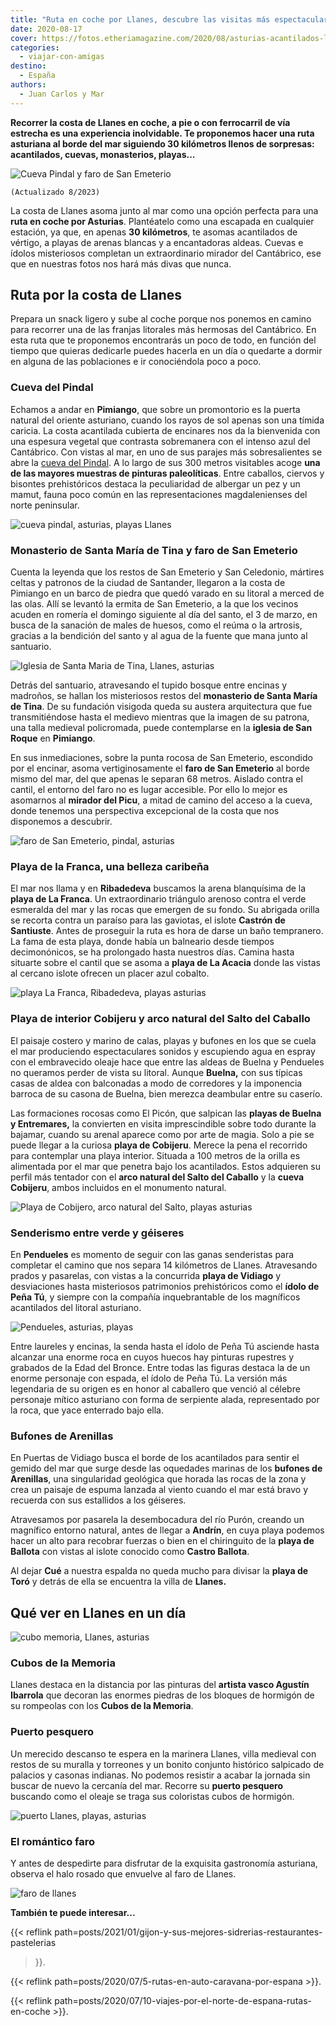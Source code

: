 ```yaml
---
title: "Ruta en coche por Llanes, descubre las visitas más espectaculares"
date: 2020-08-17
cover: https://fotos.etheriamagazine.com/2020/08/asturias-acantilados-llanes.jpg
categories: 
  - viajar-con-amigas
destino: 
  - España
authors: 
  - Juan Carlos y Mar
---
```


**Recorrer la costa de Llanes en coche, a pie o con ferrocarril de vía estrecha es una 
experiencia inolvidable. Te proponemos hacer una ruta asturiana al borde del mar 
siguiendo 30 kilómetros llenos de sorpresas: acantilados, cuevas, monasterios, 
playas...** 

![Cueva Pindal y faro de San Emeterio](https://fotos.etheriamagazine.com/2020/08/asturias-playas-llanes.jpg "Entorno de la Cueva Pindal, un gran atractivo de la costa de Llanes.")

```
(Actualizado 8/2023)
```

La costa de Llanes asoma junto al mar como una opción perfecta para una **ruta en coche 
por Asturias**. Plantéatelo como una escapada en cualquier estación, ya que, en apenas 
**30 kilómetros**, te asomas acantilados de vértigo, a playas de arenas blancas y a 
encantadoras aldeas. Cuevas e ídolos misteriosos completan un extraordinario mirador del 
Cantábrico, ese que en nuestras fotos nos hará más divas que nunca. 

## Ruta por la costa de Llanes

Prepara un snack ligero y sube al coche porque nos ponemos en camino para recorrer una 
de las franjas litorales más hermosas del Cantábrico. En esta ruta que te proponemos 
encontrarás un poco de todo, en función del tiempo que quieras dedicarle puedes hacerla 
en un día o quedarte a dormir en alguna de las poblaciones e ir conociéndola poco a 
poco. 

### Cueva del Pindal

Echamos a andar en **Pimiango**, que sobre un promontorio es la puerta natural del 
oriente asturiano, cuando los rayos de sol apenas son una tímida caricia. La costa 
acantilada cubierta de encinares nos da la bienvenida con una espesura vegetal que 
contrasta sobremanera con el intenso azul del Cantábrico. Con vistas al mar, en uno de 
sus parajes más sobresalientes se abre la [cueva del 
Pindal](https://tematico.asturias.es/cultura/yacimientos/pindal.html). A lo largo de sus 
300 metros visitables acoge **una de las mayores muestras de pinturas paleolíticas**. 
Entre caballos, ciervos y bisontes prehistóricos destaca la peculiaridad de albergar un 
pez y un mamut, fauna poco común en las representaciones magdalenienses del norte 
peninsular. 

![cueva pindal, asturias, playas Llanes](https://fotos.etheriamagazine.com/2020/08/asturias-acantilados-llanes.jpg "Alrededores de la cueva de Pindal (Asturias).")

### Monasterio de Santa María de Tina y faro de San Emeterio

Cuenta la leyenda que los restos de San Emeterio y San Celedonio, mártires celtas y 
patronos de la ciudad de Santander, llegaron a la costa de Pimiango en un barco de 
piedra que quedó varado en su litoral a merced de las olas. Allí se levantó la ermita de 
San Emeterio, a la que los vecinos acuden en romería el domingo siguiente al día del 
santo, el 3 de marzo, en busca de la sanación de males de huesos, como el reúma o la 
artrosis, gracias a la bendición del santo y al agua de la fuente que mana junto al 
santuario. 

![Iglesia de Santa Maria de Tina, Llanes, asturias](https://fotos.etheriamagazine.com/2020/08/asturias-llanes-iglesia.jpg "Iglesia de Santa Maria de Tina.")

Detrás del santuario, atravesando el tupido bosque entre encinas y madroños, se hallan 
los misteriosos restos del **monasterio de Santa María de Tina**. De su fundación 
visigoda queda su austera arquitectura que fue transmitiéndose hasta el medievo mientras 
que la imagen de su patrona, una talla medieval policromada, puede contemplarse en la 
**iglesia de San Roque** en **Pimiango**. 

En sus inmediaciones, sobre la punta rocosa de San Emeterio, escondido por el encinar, 
asoma vertiginosamente el **faro de San Emeterio** al borde mismo del mar, del que 
apenas le separan 68 metros. Aislado contra el cantil, el entorno del faro no es lugar 
accesible. Por ello lo mejor es asomarnos al **mirador del Picu**, a mitad de camino del 
acceso a la cueva, donde tenemos una perspectiva excepcional de la costa que nos 
disponemos a descubrir. 

![faro de San Emeterio, pindal, asturias](https://fotos.etheriamagazine.com/2020/08/asturias-llanes-mar-azul.jpg "Faro de San Emeterio (Asturias).")

### Playa de la Franca, una belleza caribeña

El mar nos llama y en **Ribadedeva** buscamos la arena blanquísima de la **playa de La 
Franca**. Un extraordinario triángulo arenoso contra el verde esmeralda del mar y las 
rocas que emergen de su fondo. Su abrigada orilla se recorta contra un paraíso para las 
gaviotas, el islote **Castrón de Santiuste**. Antes de proseguir la ruta es hora de 
darse un baño tempranero. La fama de esta playa, donde había un balneario desde tiempos 
decimonónicos, se ha prolongado hasta nuestros días. Camina hasta situarte sobre el 
cantil que se asoma a **playa de La Acacia** donde las vistas al cercano islote ofrecen 
un placer azul cobalto. 

![playa La Franca, Ribadedeva, playas asturias](https://fotos.etheriamagazine.com/2020/08/asturias-costa-llanes-playa.jpg "Vista aérea de la playa La Franca (concejo de Ribadedeva).")

### Playa de interior Cobijeru y arco natural del Salto del Caballo

El paisaje costero y marino de calas, playas y bufones en los que se cuela el mar 
produciendo espectaculares sonidos y escupiendo agua en espray con el embravecido oleaje 
hace que entre las aldeas de Buelna y Pendueles no queramos perder de vista su litoral. 
Aunque **Buelna,** con sus típicas casas de aldea con balconadas a modo de corredores y 
la imponencia barroca de su casona de Buelna, bien merezca deambular entre su caserío. 

Las formaciones rocosas como El Picón, que salpican las **playas de Buelna y 
Entremares,** la convierten en visita imprescindible sobre todo durante la bajamar, 
cuando su arenal aparece como por arte de magia. Solo a pie se puede llegar a la curiosa 
**playa de Cobijeru**. Merece la pena el recorrido para contemplar una playa interior. 
Situada a 100 metros de la orilla es alimentada por el mar que penetra bajo los 
acantilados. Estos adquieren su perfil más tentador con el **arco natural del Salto del 
Caballo** y la **cueva Cobijeru**, ambos incluidos en el monumento natural. 

![Playa de Cobijero, arco natural del Salto, playas asturias](https://fotos.etheriamagazine.com/2020/08/asturias-playa-interior-llanes.jpg "Playa de Cobijero y arco natural del Salto del Caballo (Asturias).")

### Senderismo entre verde y géiseres

En **Pendueles** es momento de seguir con las ganas senderistas para completar el camino 
que nos separa 14 kilómetros de Llanes. Atravesando prados y pasarelas, con vistas a la 
concurrida **playa de Vidiago** y desviaciones hasta misteriosos patrimonios 
prehistóricos como el **ídolo de Peña Tú**, y siempre con la compañía inquebrantable de 
los magníficos acantilados del litoral asturiano. 

![Pendueles, asturias, playas](https://fotos.etheriamagazine.com/2020/08/asturias-vistas-costa-llanes.jpg "Playa y acantilados de Pendueles (Asturias).")

Entre laureles y encinas, la senda hasta el ídolo de Peña Tú asciende hasta alcanzar una 
enorme roca en cuyos huecos hay pinturas rupestres y grabados de la Edad del Bronce. 
Entre todas las figuras destaca la de un enorme personaje con espada, el ídolo de Peña 
Tú. La versión más legendaria de su origen es en honor al caballero que venció al 
célebre personaje mítico asturiano con forma de serpiente alada, representado por la 
roca, que yace enterrado bajo ella. 

### Bufones de Arenillas

En Puertas de Vidiago busca el borde de los acantilados para sentir el gemido del mar 
que surge desde las oquedades marinas de los **bufones de Arenillas**, una singularidad 
geológica que horada las rocas de la zona y crea un paisaje de espuma lanzada al viento 
cuando el mar está bravo y recuerda con sus estallidos a los géiseres. 

Atravesamos por pasarela la desembocadura del río Purón, creando un magnífico entorno 
natural, antes de llegar a **Andrín**, en cuya playa podemos hacer un alto para recobrar 
fuerzas o bien en el chiringuito de la **playa de Ballota** con vistas al islote 
conocido como **Castro Ballota**. 

Al dejar **Cué** a nuestra espalda no queda mucho para divisar la **playa de Toró** y 
detrás de ella se encuentra la villa de **Llanes.** 

## Qué ver en Llanes en un día

![cubo memoria, Llanes, asturias](https://fotos.etheriamagazine.com/2020/08/asturias-llanes-puerto-color.jpg "'Cubos de la memoria' de Llanes (Asturias).")

### Cubos de la Memoria

Llanes destaca en la distancia por las pinturas del **artista vasco Agustín Ibarrola** 
que decoran las enormes piedras de los bloques de hormigón de su rompeolas con los 
**Cubos de la Memoria**. 

### Puerto pesquero

Un merecido descanso te espera en la marinera Llanes, villa medieval con restos de su 
muralla y torreones y un bonito conjunto histórico salpicado de palacios y casonas 
indianas. No podemos resistir a acabar la jornada sin buscar de nuevo la cercanía del 
mar. Recorre su **puerto pesquero** buscando como el oleaje se traga sus coloristas 
cubos de hormigón. 

![puerto Llanes, playas, asturias](https://fotos.etheriamagazine.com/2020/08/asturias-llanes-puerto.jpg "Puerto pesquero de Llanes (Asturias).")

### El romántico faro

Y antes de despedirte para disfrutar de la exquisita gastronomía asturiana, observa el 
halo rosado que envuelve al faro de Llanes. 

![faro de llanes](https://fotos.etheriamagazine.com/2020/08/asturias-costa-llanes-faro.jpg "Faro de Llanes.")

**También te puede interesar...** 

{{< reflink path=posts/2021/01/gijon-y-sus-mejores-sidrerias-restaurantes-pastelerias 
>}}. 

{{< reflink path=posts/2020/07/5-rutas-en-auto-caravana-por-espana >}}. 

{{< reflink path=posts/2020/07/10-viajes-por-el-norte-de-espana-rutas-en-coche >}}.

